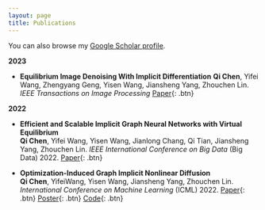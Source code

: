 ```yaml
---
layout: page
title: Publications
---
```


You can also browse my <a href="https://scholar.google.com/citations?user=jt-ePzYAAAAJ&hl=en" target="_blank">Google Scholar profile</a>.
<br />

**2023**

- **Equilibrium Image Denoising With Implicit Differentiation**
  **Qi Chen**, Yifei Wang, Zhengyang Geng, Yisen Wang, Jiansheng Yang, Zhouchen Lin.
  *IEEE Transactions on Image Processing*
  [Paper](https://ieeexplore.ieee.org/abstract/document/10070588/){: .btn}

**2022**

- **Efficient and Scalable Implicit Graph Neural Networks with Virtual Equilibrium**  
  **Qi Chen**, Yifei Wang, Yisen Wang, Jianlong Chang, Qi Tian, Jiansheng Yang, Zhouchen Lin.
  *IEEE International Conference on Big Data* (Big Data) 2022.
  [Paper](https://ieeexplore.ieee.org/abstract/document/10020519/){: .btn}
  
- **Optimization-Induced Graph Implicit Nonlinear Diffusion**  
  **Qi Chen**, YifeiWang, Yisen Wang, Jiansheng Yang, Zhouchen Lin.
  *International Conference on Machine Learning* (ICML) 2022.
  [Paper](https://arxiv.org/pdf/2206.14418){: .btn}
  [Poster](/static/poster/gind_poster.png){: .btn}
  [Code](https://github.com/7qchen/GIND){: .btn}
